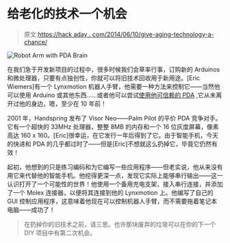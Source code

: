 # 给老化的技术一个机会

> 原文:[https://hack aday . com/2014/06/10/give-aging-technology-a-chance/](https://hackaday.com/2014/06/10/give-aging-technology-a-chance/)

![Robot Arm with PDA Brain](../Images/7b5336e689e5bd00f7971e292c576d03.png)

在我们急于开发新项目的过程中，很多时候我们会草率行事，订购新的 Arduinos 和微处理器，只要有点独创性，你就可以将旧技术回收用于新用途。[Eric Wiemers]有一个 Lynxmotion 机器人手臂，他需要一种方法来控制它——当然他可以使用 Arduino 或其他东西……或者他可以尝试[使用他可信赖的 PDA](http://itsprojectday.wordpress.com/2014/06/08/give-aging-technology-a-chance/) ,它从未离开过他的身边，嗯，至少在 10 年前！

2001 年，Handspring 发布了 Visor Neo——Palm Pilot 的平价 PDA 竞争对手。它有一个超快的 33MHz 处理器，整整 8MB 的内存和一个 16 位灰度屏幕，像素高达 160 x 160。[Eric]很幸运，在它发行一年后得到了它。由于智能手机，今天的快进和 PDA 的几乎都过时了——但是[Eric]不想就这么扔掉它，毕竟它仍然有效！

起初，他想到的只是练习编码和为它编写一些应用程序——但老实说，他从来没有用它来代替他的智能手机。他挖得更深一点，发现它实际上能够串行输出——这一认识打开了一个可能性的世界！他使用一个备用充电支架，接入串行连接，并添加了一个 Molex 连接器，以便将其连接到他的 Lynxmotion 上。他编写了自己的 GUI 控制应用程序，这意味着他现在可以控制机器人手臂，而不需要拖着笔记本电脑——成功了！

> 在扔掉你的旧技术之前，请三思。也许那块废弃的垃圾可以在你的下一个 DIY 项目中有第二次机会。